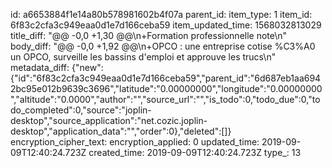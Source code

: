 id: a6653884f1e14a80b578981602b4f07a
parent_id: 
item_type: 1
item_id: 6f83c2cfa3c949eaa0d1e7d166ceba59
item_updated_time: 1568032813029
title_diff: "@@ -0,0 +1,30 @@\n+Formation professionnelle note\n"
body_diff: "@@ -0,0 +1,92 @@\n+OPCO : une entreprise cotise %C3%A0 un OPCO, surveille les bassins d'emploi et approuve les trucs\n"
metadata_diff: {"new":{"id":"6f83c2cfa3c949eaa0d1e7d166ceba59","parent_id":"6d687eb1aa6942bc95e012b9639c3696","latitude":"0.00000000","longitude":"0.00000000","altitude":"0.0000","author":"","source_url":"","is_todo":0,"todo_due":0,"todo_completed":0,"source":"joplin-desktop","source_application":"net.cozic.joplin-desktop","application_data":"","order":0},"deleted":[]}
encryption_cipher_text: 
encryption_applied: 0
updated_time: 2019-09-09T12:40:24.723Z
created_time: 2019-09-09T12:40:24.723Z
type_: 13